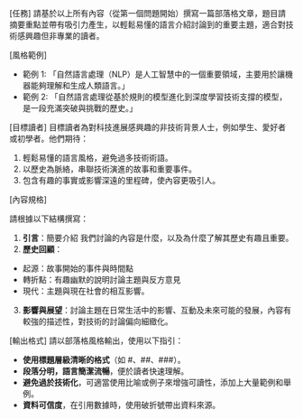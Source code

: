 
[任務] 
請基於以上所有內容（從第一個問題開始）撰寫一篇部落格文章，題目請摘要重點並帶有吸引力產生，以輕鬆易懂的語言介紹討論到的重要主題，適合對技術感興趣但非專業的讀者。


[風格範例] 
- 範例 1: 
 「自然語言處理（NLP）是人工智慧中的一個重要領域，主要用於讓機器能夠理解和生成人類語言。」 
- 範例 2: 
 「自然語言處理從基於規則的模型進化到深度學習技術支撐的模型，是一段充滿突破與挑戰的歷史。」

[目標讀者] 
目標讀者為對科技進展感興趣的非技術背景人士，例如學生、愛好者或初學者。他們期待： 
1. 輕鬆易懂的語言風格，避免過多技術術語。 
2. 以歷史為脈絡，串聯技術演進的故事和重要事件。 
3. 包含有趣的事實或影響深遠的里程碑，使內容更吸引人。

[內容規格] 

請根據以下結構撰寫： 
1. **引言**：簡要介紹 我們討論的內容是什麼，以及為什麼了解其歷史有趣且重要。 
2. **歷史回顧**： 
  - 起源：故事開始的事件與時間點
  - 轉折點：有趣幽默的說明討論主題與反方意見
  - 現代：主題與現在社會的相互影響。 
3. **影響與展望**：討論主題在日常生活中的影響、互動及未來可能的發展，內容有較強的描述性，對技術的討論偏向細緻化。

[輸出格式] 
請以部落格風格輸出，使用以下指引： 
- **使用標題層級清晰的格式**（如 #、##、###）。 
- **段落分明，語言簡潔流暢**，便於讀者快速理解。 
- **避免過於技術化**，可適當使用比喻或例子來增強可讀性，添加上大量範例和舉例。 
- **資料可信度**，在引用數據時，使用破折號帶出資料來源。
